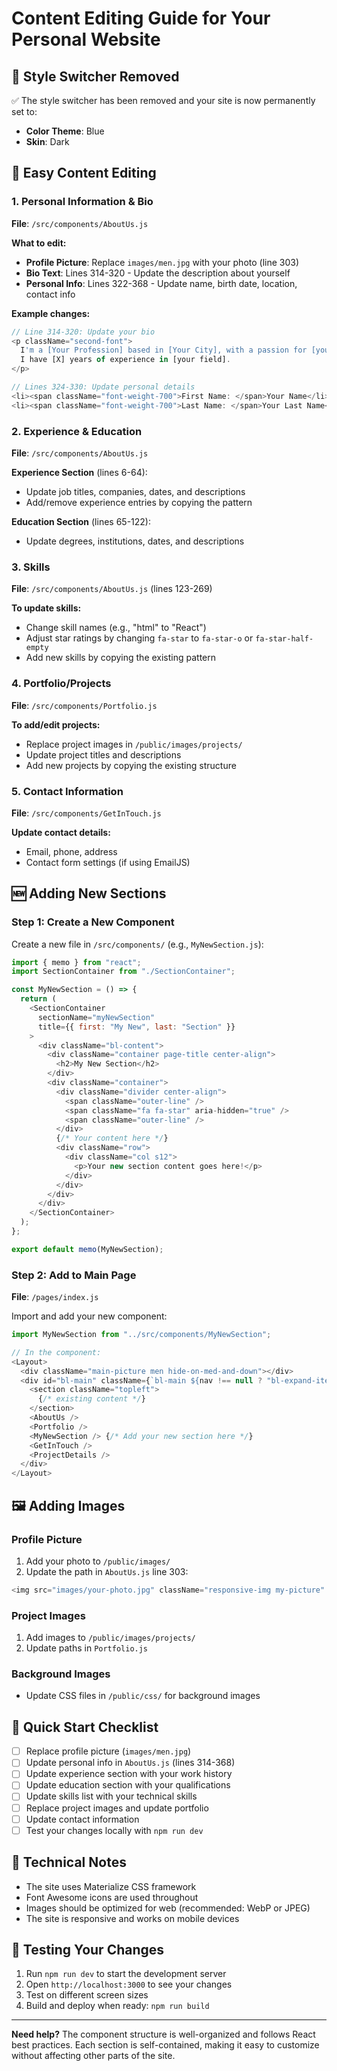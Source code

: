 # Content Editing Guide for Your Personal Website

## 🎨 **Style Switcher Removed**
✅ The style switcher has been removed and your site is now permanently set to:
- **Color Theme**: Blue
- **Skin**: Dark

## 📝 **Easy Content Editing**

### **1. Personal Information & Bio**
**File**: `/src/components/AboutUs.js`

**What to edit:**
- **Profile Picture**: Replace `images/men.jpg` with your photo (line 303)
- **Bio Text**: Lines 314-320 - Update the description about yourself
- **Personal Info**: Lines 322-368 - Update name, birth date, location, contact info

**Example changes:**
```javascript
// Line 314-320: Update your bio
<p className="second-font">
  I'm a [Your Profession] based in [Your City], with a passion for [your interests]. 
  I have [X] years of experience in [your field].
</p>

// Lines 324-330: Update personal details
<li><span className="font-weight-700">First Name: </span>Your Name</li>
<li><span className="font-weight-700">Last Name: </span>Your Last Name</li>
```

### **2. Experience & Education**
**File**: `/src/components/AboutUs.js`

**Experience Section** (lines 6-64):
- Update job titles, companies, dates, and descriptions
- Add/remove experience entries by copying the pattern

**Education Section** (lines 65-122):
- Update degrees, institutions, dates, and descriptions

### **3. Skills**
**File**: `/src/components/AboutUs.js` (lines 123-269)

**To update skills:**
- Change skill names (e.g., "html" to "React")
- Adjust star ratings by changing `fa-star` to `fa-star-o` or `fa-star-half-empty`
- Add new skills by copying the existing pattern

### **4. Portfolio/Projects**
**File**: `/src/components/Portfolio.js`

**To add/edit projects:**
- Replace project images in `/public/images/projects/`
- Update project titles and descriptions
- Add new projects by copying the existing structure

### **5. Contact Information**
**File**: `/src/components/GetInTouch.js`

**Update contact details:**
- Email, phone, address
- Contact form settings (if using EmailJS)

## 🆕 **Adding New Sections**

### **Step 1: Create a New Component**
Create a new file in `/src/components/` (e.g., `MyNewSection.js`):

```javascript
import { memo } from "react";
import SectionContainer from "./SectionContainer";

const MyNewSection = () => {
  return (
    <SectionContainer
      sectionName="myNewSection"
      title={{ first: "My New", last: "Section" }}
    >
      <div className="bl-content">
        <div className="container page-title center-align">
          <h2>My New Section</h2>
        </div>
        <div className="container">
          <div className="divider center-align">
            <span className="outer-line" />
            <span className="fa fa-star" aria-hidden="true" />
            <span className="outer-line" />
          </div>
          {/* Your content here */}
          <div className="row">
            <div className="col s12">
              <p>Your new section content goes here!</p>
            </div>
          </div>
        </div>
      </div>
    </SectionContainer>
  );
};

export default memo(MyNewSection);
```

### **Step 2: Add to Main Page**
**File**: `/pages/index.js`

Import and add your new component:
```javascript
import MyNewSection from "../src/components/MyNewSection";

// In the component:
<Layout>
  <div className="main-picture men hide-on-med-and-down"></div>
  <div id="bl-main" className={`bl-main ${nav !== null ? "bl-expand-item" : ""}`}>
    <section className="topleft">
      {/* existing content */}
    </section>
    <AboutUs />
    <Portfolio />
    <MyNewSection /> {/* Add your new section here */}
    <GetInTouch />
    <ProjectDetails />
  </div>
</Layout>
```

## 🖼️ **Adding Images**

### **Profile Picture**
1. Add your photo to `/public/images/`
2. Update the path in `AboutUs.js` line 303:
```javascript
<img src="images/your-photo.jpg" className="responsive-img my-picture" alt="My Photo" />
```

### **Project Images**
1. Add images to `/public/images/projects/`
2. Update paths in `Portfolio.js`

### **Background Images**
- Update CSS files in `/public/css/` for background images

## 🎯 **Quick Start Checklist**

- [ ] Replace profile picture (`images/men.jpg`)
- [ ] Update personal info in `AboutUs.js` (lines 314-368)
- [ ] Update experience section with your work history
- [ ] Update education section with your qualifications
- [ ] Update skills list with your technical skills
- [ ] Replace project images and update portfolio
- [ ] Update contact information
- [ ] Test your changes locally with `npm run dev`

## 🔧 **Technical Notes**

- The site uses Materialize CSS framework
- Font Awesome icons are used throughout
- Images should be optimized for web (recommended: WebP or JPEG)
- The site is responsive and works on mobile devices

## 📱 **Testing Your Changes**

1. Run `npm run dev` to start the development server
2. Open `http://localhost:3000` to see your changes
3. Test on different screen sizes
4. Build and deploy when ready: `npm run build`

---

**Need help?** The component structure is well-organized and follows React best practices. Each section is self-contained, making it easy to customize without affecting other parts of the site.
